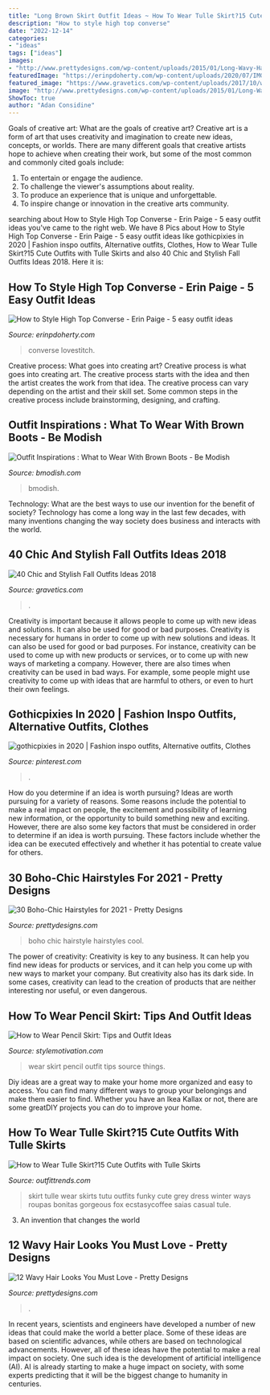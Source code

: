 ```yaml
---
title: "Long Brown Skirt Outfit Ideas ~ How To Wear Tulle Skirt?15 Cute Outfits With Tulle Skirts"
description: "How to style high top converse"
date: "2022-12-14"
categories:
- "ideas"
tags: ["ideas"]
images:
- "http://www.prettydesigns.com/wp-content/uploads/2015/01/Long-Wavy-Hair2.jpg"
featuredImage: "https://erinpdoherty.com/wp-content/uploads/2020/07/IMG_4592.jpg"
featured_image: "https://www.gravetics.com/wp-content/uploads/2017/10/womens-white-scoop-neck-long-sleeved-shirt.jpg"
image: "http://www.prettydesigns.com/wp-content/uploads/2015/01/Long-Wavy-Hair2.jpg"
ShowToc: true
author: "Adan Considine"
---
```



Goals of creative art: What are the goals of creative art?
Creative art is a form of art that uses creativity and imagination to create new ideas, concepts, or worlds. There are many different goals that creative artists hope to achieve when creating their work, but some of the most common and commonly cited goals include: 
1. To entertain or engage the audience.
2. To challenge the viewer's assumptions about reality.
3. To produce an experience that is unique and unforgettable.
4. To inspire change or innovation in the creative arts community.

	

		
searching about How to Style High Top Converse - Erin Paige - 5 easy outfit ideas you've came to the right web. We have 8 Pics about How to Style High Top Converse - Erin Paige - 5 easy outfit ideas like gothicpixies in 2020 | Fashion inspo outfits, Alternative outfits, Clothes, How to Wear Tulle Skirt?15 Cute Outfits with Tulle Skirts and also 40 Chic and Stylish Fall Outfits Ideas 2018. Here it is:
		
    
## How To Style High Top Converse - Erin Paige - 5 Easy Outfit Ideas

<img loading=lazy src="https://erinpdoherty.com/wp-content/uploads/2020/07/IMG_4592.jpg" onerror="this.onerror=null;this.src='https://tse4.mm.bing.net/th?id=OIP.FNbl-EiCiLKYOH2rJBBk6wHaJ4&amp;pid=15.1';" alt="How to Style High Top Converse - Erin Paige - 5 easy outfit ideas">

_Source: erinpdoherty.com_

>converse lovestitch. 

	

Creative process: What goes into creating art?
Creative process is what goes into creating art. The creative process starts with the idea and then the artist creates the work from that idea. The creative process can vary depending on the artist and their skill set. Some common steps in the creative process include brainstorming, designing, and crafting.

    
## Outfit Inspirations : What To Wear With Brown Boots - Be Modish

<img loading=lazy src="https://bmodish.com/wp-content/uploads/2015/11/quilted-vest-turtleneck-cozy-sweater-and-brown-boots-fall-outfit-bmodish.jpg" onerror="this.onerror=null;this.src='https://tse4.mm.bing.net/th?id=OIP.Ih91QZT0dFt8Yb0Uo8QwegHaLH&amp;pid=15.1';" alt="Outfit Inspirations : What to Wear With Brown Boots - Be Modish">

_Source: bmodish.com_

>bmodish. 

	

Technology: What are the best ways to use our invention for the benefit of society?
Technology has come a long way in the last few decades, with many inventions changing the way society does business and interacts with the world.

    
## 40 Chic And Stylish Fall Outfits Ideas 2018

<img loading=lazy src="https://www.gravetics.com/wp-content/uploads/2017/10/womens-white-scoop-neck-long-sleeved-shirt.jpg" onerror="this.onerror=null;this.src='https://tse4.mm.bing.net/th?id=OIP.tu-ozXNFGEx8UxNvPfsdcAHaRX&amp;pid=15.1';" alt="40 Chic and Stylish Fall Outfits Ideas 2018">

_Source: gravetics.com_

>. 

	

Creativity is important because it allows people to come up with new ideas and solutions. It can also be used for good or bad purposes.
Creativity is necessary for humans in order to come up with new solutions and ideas. It can also be used for good or bad purposes. For instance, creativity can be used to come up with new products or services, or to come up with new ways of marketing a company. However, there are also times when creativity can be used in bad ways. For example, some people might use creativity to come up with ideas that are harmful to others, or even to hurt their own feelings.

    
## Gothicpixies In 2020 | Fashion Inspo Outfits, Alternative Outfits, Clothes

<img loading=lazy src="https://i.pinimg.com/736x/75/00/87/7500875dad13bf09d0c968a942e85834.jpg" onerror="this.onerror=null;this.src='https://tse4.mm.bing.net/th?id=OIP.9Xr12eAbg5k2Ytm9fB-XKgHaSE&amp;pid=15.1';" alt="gothicpixies in 2020 | Fashion inspo outfits, Alternative outfits, Clothes">

_Source: pinterest.com_

>. 

	

How do you determine if an idea is worth pursuing?
Ideas are worth pursuing for a variety of reasons. Some reasons include the potential to make a real impact on people, the excitement and possibility of learning new information, or the opportunity to build something new and exciting. However, there are also some key factors that must be considered in order to determine if an idea is worth pursuing. These factors include whether the idea can be executed effectively and whether it has potential to create value for others.

    
## 30 Boho-Chic Hairstyles For 2021 - Pretty Designs

<img loading=lazy src="https://www.prettydesigns.com/wp-content/uploads/2015/09/Cool-Boho-Chic-Hairstyle.jpg" onerror="this.onerror=null;this.src='https://tse1.mm.bing.net/th?id=OIP.Zao1nHO9nwegR0oXka2ZpgHaLH&amp;pid=15.1';" alt="30 Boho-Chic Hairstyles for 2021 - Pretty Designs">

_Source: prettydesigns.com_

>boho chic hairstyle hairstyles cool. 

	

The power of creativity:
Creativity is key to any business. It can help you find new ideas for products or services, and it can help you come up with new ways to market your company. But creativity also has its dark side. In some cases, creativity can lead to the creation of products that are neither interesting nor useful, or even dangerous.

    
## How To Wear Pencil Skirt: Tips And Outfit Ideas

<img loading=lazy src="https://www.stylemotivation.com/wp-content/uploads/2014/01/How-to-Wear-Pencil-Skirt-Tips-and-Outfit-Ideas-4.jpg" onerror="this.onerror=null;this.src='https://tse1.mm.bing.net/th?id=OIP.njGY9bxMbJ7nPAh_0AHDKQHaLY&amp;pid=15.1';" alt="How to Wear Pencil Skirt: Tips and Outfit Ideas">

_Source: stylemotivation.com_

>wear skirt pencil outfit tips source things. 

	

Diy ideas are a great way to make your home more organized and easy to access. You can find many different ways to group your belongings and make them easier to find. Whether you have an Ikea Kallax or not, there are some greatDIY projects you can do to improve your home.

    
## How To Wear Tulle Skirt?15 Cute Outfits With Tulle Skirts

<img loading=lazy src="https://www.outfittrends.com/wp-content/uploads/2014/10/Funky-Tulle-Skirts.jpg" onerror="this.onerror=null;this.src='https://tse4.mm.bing.net/th?id=OIP.KrJW30hMhveDdbqNJM6JLAHaLE&amp;pid=15.1';" alt="How to Wear Tulle Skirt?15 Cute Outfits with Tulle Skirts">

_Source: outfittrends.com_

>skirt tulle wear skirts tutu outfits funky cute grey dress winter ways roupas bonitas gorgeous fox ecstasycoffee saias casual tule. 

	

3. An invention that changes the world 

    
## 12 Wavy Hair Looks You Must Love - Pretty Designs

<img loading=lazy src="http://www.prettydesigns.com/wp-content/uploads/2015/01/Long-Wavy-Hair2.jpg" onerror="this.onerror=null;this.src='https://tse4.mm.bing.net/th?id=OIP.yrP2Bt2jlPK-YtBSWu0Z9AHaLH&amp;pid=15.1';" alt="12 Wavy Hair Looks You Must Love - Pretty Designs">

_Source: prettydesigns.com_

>. 

	

In recent years, scientists and engineers have developed a number of new ideas that could make the world a better place. Some of these ideas are based on scientific advances, while others are based on technological advancements. However, all of these ideas have the potential to make a real impact on society. One such idea is the development of artificial intelligence (AI). AI is already starting to make a huge impact on society, with some experts predicting that it will be the biggest change to humanity in centuries.

